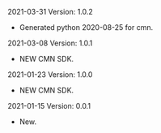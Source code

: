 2021-03-31 Version: 1.0.2
- Generated python 2020-08-25 for cmn.

2021-03-08 Version: 1.0.1
- NEW CMN SDK.

2021-01-23 Version: 1.0.0
- NEW CMN SDK.

2021-01-15 Version: 0.0.1
- New.

